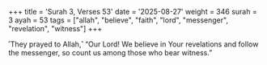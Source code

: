 +++
title = 'Surah 3, Verses 53'
date = '2025-08-27'
weight = 346
surah = 3
ayah = 53
tags = ["allah", "believe", "faith", "lord", "messenger", "revelation", "witness"]
+++

˹They prayed to Allah,˺ “Our Lord! We believe in Your revelations and follow the messenger, so count us among those who bear witness.”